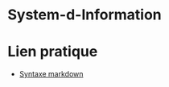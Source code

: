# System-d-Information



# Lien pratique

- [Syntaxe markdown](https://docs.framasoft.org/fr/grav/markdown.html)
